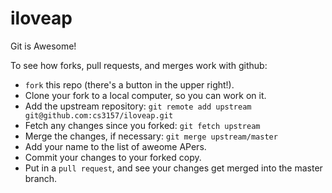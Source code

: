 # iloveap
Git is Awesome!

To see how forks, pull requests, and merges work with github:

  - `fork` this repo (there's a button in the upper right!).
  - Clone your fork to a local computer, so you can work on it.
  - Add the upstream repository: `git remote add upstream git@github.com:cs3157/iloveap.git`
  - Fetch any changes since you forked: `git fetch upstream`
  - Merge the changes, if necessary: `git merge upstream/master`
  - Add your name to the list of aweome APers.
  - Commit your changes to your forked copy.
  - Put in a `pull request`, and see your changes get merged into the master branch.

